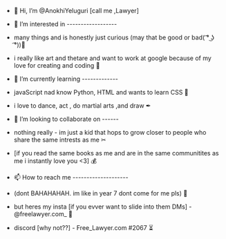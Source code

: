 - 👋 Hi, I’m @AnokhiYeluguri [call me ,Lawyer]

- 👀 I’m interested in ------------------
-   many things and is honestly just curious (may that be good or bad( ͡° ͜ʖ ͡°))🖤
-   i really like art and thetare and want to work at google because of my love for creating and coding 🔌
- 🌱 I’m currently learning -------------
-   javaScript nad know Python, HTML and wants to learn CSS 📓
-   i love to dance, act , do martial arts ,and draw ✒
- 💞️ I’m looking to collaborate on ------
-   nothing really - im just a kid that hops to grow closer to people who share the same intrests as me ✂
-   [if you read the same books as me and are in the same communitites as me i instantly love you <3] 💰
- 📫 How to reach me --------------------
-   (dont BAHAHAHAH. im like in year 7 dont come for me pls) 🔫
-   but heres my insta [if you evver want to slide into them DMs] - @freelawyer.com_ 🎀
-   discord [why not??] - Free_Lawyer.com #2067 ⏳

<!---
AnokhiYeluguri/AnokhiYeluguri is a ✨ special ✨ repository because its `README.md` (this file) appears on your GitHub profile.
You can click the Preview link to take a look at your changes.
--->

